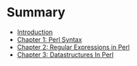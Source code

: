 # Summary

* [Introduction](README.md)
* [Chapter 1: Perl Syntax](chapter1.md)
* [Chapter 2: Regular Expressions in Perl](chapter_2_regular_expressions_in_perl.md)
* [Chapter 3: Datastructures In Perl](chapter_3_datastructures_in_perl.md)


